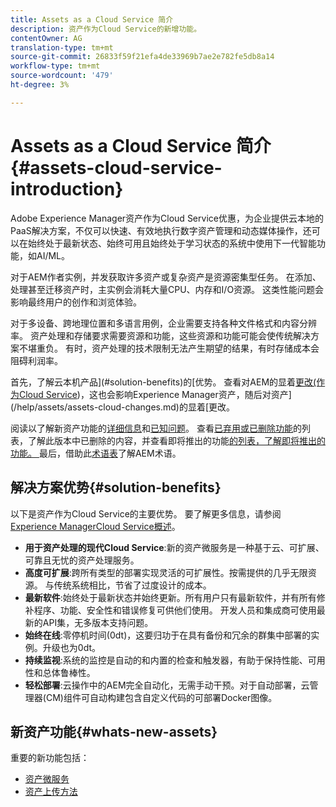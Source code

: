 ```yaml
---
title: Assets as a Cloud Service 简介
description: 资产作为Cloud Service的新增功能。
contentOwner: AG
translation-type: tm+mt
source-git-commit: 26833f59f21efa4de33969b7ae2e782fe5db8a14
workflow-type: tm+mt
source-wordcount: '479'
ht-degree: 3%

---
```



# Assets as a Cloud Service 简介 {#assets-cloud-service-introduction}

<!-- Need review information from gklebus -->

Adobe Experience Manager资产作为Cloud Service优惠，为企业提供云本地的PaaS解决方案，不仅可以快速、有效地执行数字资产管理和动态媒体操作，还可以在始终处于最新状态、始终可用且始终处于学习状态的系统中使用下一代智能功能，如AI/ML。

对于AEM作者实例，并发获取许多资产或复杂资产是资源密集型任务。 在添加、处理甚至迁移资产时，主实例会消耗大量CPU、内存和I/O资源。 这类性能问题会影响最终用户的创作和浏览体验。

对于多设备、跨地理位置和多语言用例，企业需要支持各种文件格式和内容分辨率。 资产处理和存储要求需要资源和功能，这些资源和功能可能会使传统解决方案不堪重负。 有时，资产处理的技术限制无法产生期望的结果，有时存储成本会阻碍利润率。

首先，了解云本机产品](#solution-benefits)的[优势。 查看对AEM的显着[更改(作为Cloud Service](/help/release-notes/aem-cloud-changes.md))，这也会影响Experience Manager资产，随后对资产](/help/assets/assets-cloud-changes.md)的显着[更改。

阅读以了解新资产功能的[详细信息](#whats-new-assets)和[已知问题](/help/release-notes/known-issues.md)。 查看[已弃用或已删除功能](/help/release-notes/deprecated-removed-features.md)的列表，了解此版本中已删除的内容，并查看即将推出的功能[的列表，了解即将推出的功能。 ](/help/release-notes/known-issues.md#upcoming-assets-capabilities)最后，借助此[术语表](/help/overview/terminology.md)了解AEM术语。

## 解决方案优势{#solution-benefits}

以下是资产作为Cloud Service的主要优势。 要了解更多信息，请参阅[Experience ManagerCloud Service概述](/help/overview/introduction.md)。

* **用于资产处理的现代Cloud Service**:新的资产微服务是一种基于云、可扩展、可靠且无忧的资产处理服务。
* **高度可扩展**:跨所有类型的部署实现灵活的可扩展性。按需提供的几乎无限资源。 与传统系统相比，节省了过度设计的成本。
* **最新软件**:始终处于最新状态并始终更新。所有用户只有最新软件，并有所有修补程序、功能、安全性和错误修复可供他们使用。 开发人员和集成商可使用最新的API集，无多版本支持问题。
* **始终在线**:零停机时间(0dt)，这要归功于在具有备份和冗余的群集中部署的实例。升级也为0dt。
* **持续监视**:系统的监控是自动的和内置的检查和触发器，有助于保持性能、可用性和总体鲁棒性。
* **轻松部署**:云操作中的AEM完全自动化，无需手动干预。对于自动部署，云管理器(CM)组件可自动构建包含自定义代码的可部署Docker图像。

## 新资产功能{#whats-new-assets}

重要的新功能包括：

* [资产微服务](/help/assets/asset-microservices-overview.md)
* [资产上传方法](/help/assets/add-assets.md)
